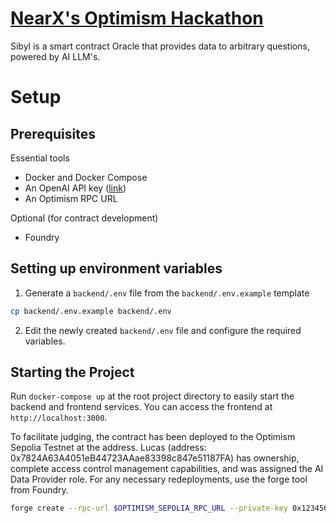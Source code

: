 # [NearX's Optimism Hackathon](https://nearx.notion.site/Hackathon-Optimism-NearX-21124cc4067042cc95bc1c2434322faf)
Sibyl is a smart contract Oracle that provides data to arbitrary questions, powered by AI LLM's.

# Setup
## Prerequisites
 Essential tools
- Docker and Docker Compose
- An OpenAI API key ([link](https://platform.openai.com/api-keys))
- An Optimism RPC URL

Optional (for contract development)
- Foundry

## Setting up environment variables
1. Generate a `backend/.env` file from the `backend/.env.example` template
```bash
cp backend/.env.example backend/.env
```
2. Edit the newly created `backend/.env` file and configure the required variables.

## Starting the Project
Run `docker-compose up` at the root project directory to easily start the backend and frontend services.
You can access the frontend at `http://localhost:3000`.

To facilitate judging, the contract has been deployed to the Optimism Sepolia Testnet at the address. Lucas (address: 0x7824A63A4051eB44723AAae83398c847e51187FA) has ownership, complete access control management capabilities, and was assigned the AI Data Provider role. For any necessary redeployments, use the forge tool from Foundry.

```bash
forge create --rpc-url $OPTIMISM_SEPOLIA_RPC_URL --private-key 0x1234567890123456789012345678901234567890 src/Sibyl.sol:Sibyl
```